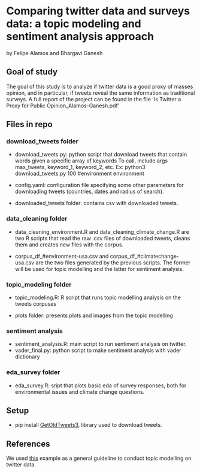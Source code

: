 # Comparing twitter data and surveys data: a topic modeling and sentiment analysis approach
by Felipe Alamos and Bhargavi Ganesh


## Goal of study

The goal of this study is to analyze if twitter data is a good proxy of masses opinion, and in particular, if tweets reveal the same information as traditional surveys. A full report of the project can be found in the file 'Is Twitter a Proxy for Public Opinion_Alamos-Ganesh.pdf'

## Files in repo

### download_tweets folder

* download_tweets.py: python script that download tweets that contain words given a specific array of keywords
To call, include args max_tweets, keyword_1, keyword_2, etc.
Ex: python3 download_tweets.py 100 \#environment environment

* config.yaml: configuration file specifying some other parameters for downloading tweets (countries, dates and radius of search).

* downloaded_tweets folder: contains csv with downloaded tweets.

### data_cleaning folder

* data_cleaning_environment.R and data_cleaning_climate_change.R are two R scripts that read the raw .csv files of downloaded tweets, cleans them and creates new files with the corpus.

* corpus_df_#environment-usa.csv and corpus_df_#climatechange-usa.csv are the two files generated by the previous scripts. The former will be used for topic modelling and the latter for sentiment analysis.

### topic_modeling folder

* topic_modeling.R: R script that runs topic modelling analysis on the tweets corpuses

* plots folder: presents plots and images from the topic modelling

### sentiment analysis

* sentiment_analysis.R: main script to run sentiment analysis on twitter. 
* vader_final.py: python script to make sentiment analysis with vader dictionary

### eda_survey folder

* eda_survey.R: sript that plots basic eda of survey responses, both for environmental issues and climate change questions.

## Setup
- pip install [GetOldTweets3](https://github.com/Mottl/GetOldTweets3), library used to download tweets.

## References
We used [this](https://towardsdatascience.com/beginners-guide-to-lda-topic-modelling-with-r-e57a5a8e7a25#https://www.kaggle.com/crowdflower/first-gop-debate-twitter-sentiment) example as a general guideline to conduct topic modelling on twitter data.
